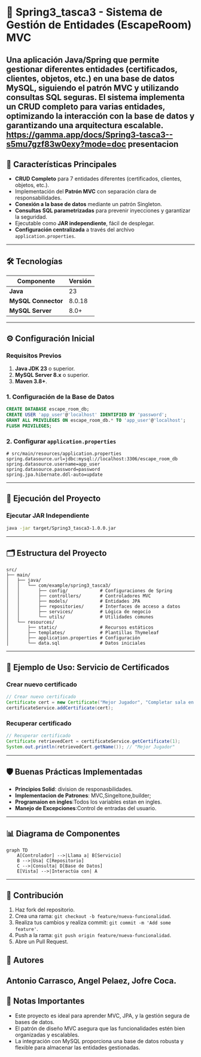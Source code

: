 # 🚀 Spring3_tasca3 - Sistema de Gestión de Entidades (EscapeRoom) MVC

Una aplicación Java/Spring que permite gestionar diferentes entidades (certificados, clientes, objetos, etc.) en una base de datos MySQL, siguiendo el patrón MVC y utilizando consultas SQL seguras. El sistema implementa un CRUD completo para varias entidades, optimizando la interacción con la base de datos y garantizando una arquitectura escalable.
https://gamma.app/docs/Spring3-tasca3--s5mu7gzf83w0exy?mode=doc presentacion
---

## 📌 Características Principales

- **CRUD Completo** para 7 entidades diferentes (certificados, clientes, objetos, etc.).
- Implementación del **Patrón MVC** con separación clara de responsabilidades.
- **Conexión a la base de datos** mediante un patrón Singleton.
- **Consultas SQL parametrizadas** para prevenir inyecciones y garantizar la seguridad.
- Ejecutable como **JAR independiente**, fácil de desplegar.
- **Configuración centralizada** a través del archivo `application.properties`.

---

## 🛠 Tecnologías

| Componente        | Versión   |
|-------------------|-----------|
| **Java**          | 23        |
| **MySQL Connector** | 8.0.18  |
| **MySQL Server**   | 8.0+     |
---

## ⚙️ Configuración Inicial

### Requisitos Previos

1. **Java JDK 23** o superior.
2. **MySQL Server 8.x** o superior.
3. **Maven 3.8+**.

### 1. Configuración de la Base de Datos

```sql
CREATE DATABASE escape_room_db;
CREATE USER 'app_user'@'localhost' IDENTIFIED BY 'password';
GRANT ALL PRIVILEGES ON escape_room_db.* TO 'app_user'@'localhost';
FLUSH PRIVILEGES;
```

### 2. Configurar `application.properties`

```properties
# src/main/resources/application.properties
spring.datasource.url=jdbc:mysql://localhost:3306/escape_room_db
spring.datasource.username=app_user
spring.datasource.password=password
spring.jpa.hibernate.ddl-auto=update
```

---

## 🚀 Ejecución del Proyecto

###  Ejecutar JAR Independiente
```bash
java -jar target/Spring3_tasca3-1.0.0.jar
```
---

## 🗂 Estructura del Proyecto

```plaintext
src/
├── main/
│   ├── java/
│   │   └── com/example/spring3_tasca3/
│   │       ├── config/            # Configuraciones de Spring
│   │       ├── controllers/       # Controladores MVC
│   │       ├── models/            # Entidades JPA
│   │       ├── repositories/      # Interfaces de acceso a datos
│   │       ├── services/          # Lógica de negocio
│   │       └── utils/             # Utilidades comunes
│   └── resources/
│       ├── static/                # Recursos estáticos
│       ├── templates/             # Plantillas Thymeleaf
│       ├── application.properties # Configuración
│       └── data.sql               # Datos iniciales
```

---

## 🔄 Ejemplo de Uso: Servicio de Certificados

### Crear nuevo certificado

```java
// Crear nuevo certificado
Certificate cert = new Certificate("Mejor Jugador", "Completar sala en 5min", true, 15);
certificateService.addCertificate(cert);
```

### Recuperar certificado

```java
// Recuperar certificado
Certificate retrievedCert = certificateService.getCertificate(1);
System.out.println(retrievedCert.getName()); // "Mejor Jugador"
```

---

## 🛡 Buenas Prácticas Implementadas

- **Principios Solid**: division de responasbilidades.
- **Implementacion de Patrones**: MVC,Singeltone,builder;
- **Programaion en ingles**:Todos los variables estan en ingles.
- **Manejo de Excepciones**:Control de entradas del usuario.

---

## 📊 Diagrama de Componentes

```mermaid
graph TD
    A[Controlador] -->|Llama a| B[Servicio]
    B -->|Usa| C[Repositorio]
    C -->|Consulta| D[Base de Datos]
    E[Vista] -->|Interactúa con| A
```

---

## 🤝 Contribución

1. Haz fork del repositorio.
2. Crea una rama: `git checkout -b feature/nueva-funcionalidad`.
3. Realiza tus cambios y realiza commit: `git commit -m 'Add some feature'`.
4. Push a la rama: `git push origin feature/nueva-funcionalidad`.
5. Abre un Pull Request.

## 🦸 Autores
Antonio Carrasco, Angel Pelaez, Jofre Coca.
---



## 🚨 Notas Importantes

- Este proyecto es ideal para aprender  MVC, JPA, y la gestión segura de bases de datos.
- El patrón de diseño MVC asegura que las funcionalidades estén bien organizadas y escalables.
- La integración con MySQL proporciona una base de datos robusta y flexible para almacenar las entidades gestionadas.

